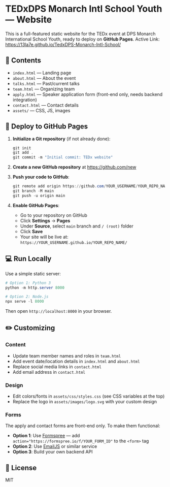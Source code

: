 # TEDxDPS Monarch Intl School Youth — Website

This is a full-featured static website for the TEDx event at DPS Monarch International School Youth, ready to deploy on **GitHub Pages**.
Active Link: https://13la7e.github.io/TedxDPS-Monarch-Intl-School/
## 📁 Contents
- `index.html` — Landing page
- `about.html` — About the event
- `talks.html` — Past/current talks
- `team.html` — Organizing team
- `apply.html` — Speaker application form (front-end only, needs backend integration)
- `contact.html` — Contact details
- `assets/` — CSS, JS, images

## 🚀 Deploy to GitHub Pages

1. **Initialize a Git repository** (if not already done):
   ```powershell
   git init
   git add .
   git commit -m "Initial commit: TEDx website"
   ```

2. **Create a new GitHub repository** at https://github.com/new

3. **Push your code to GitHub**:
   ```powershell
   git remote add origin https://github.com/YOUR_USERNAME/YOUR_REPO_NAME.git
   git branch -M main
   git push -u origin main
   ```

4. **Enable GitHub Pages**:
   - Go to your repository on GitHub
   - Click **Settings** → **Pages**
   - Under **Source**, select `main` branch and `/ (root)` folder
   - Click **Save**
   - Your site will be live at: `https://YOUR_USERNAME.github.io/YOUR_REPO_NAME/`

## 💻 Run Locally

Use a simple static server:

```powershell
# Option 1: Python 3
python -m http.server 8000

# Option 2: Node.js
npx serve -l 8000
```

Then open `http://localhost:8000` in your browser.

## ✏️ Customizing

### Content
- Update team member names and roles in `team.html`
- Add event date/location details in `index.html` and `about.html`
- Replace social media links in `contact.html`
- Add email address in `contact.html`

### Design
- Edit colors/fonts in `assets/css/styles.css` (see CSS variables at the top)
- Replace the logo in `assets/images/logo.svg` with your custom design

### Forms
The apply and contact forms are front-end only. To make them functional:
- **Option 1**: Use [Formspree](https://formspree.io/) — add `action="https://formspree.io/f/YOUR_FORM_ID"` to the `<form>` tag
- **Option 2**: Use [EmailJS](https://www.emailjs.com/) or similar service
- **Option 3**: Build your own backend API

## 📝 License
MIT
